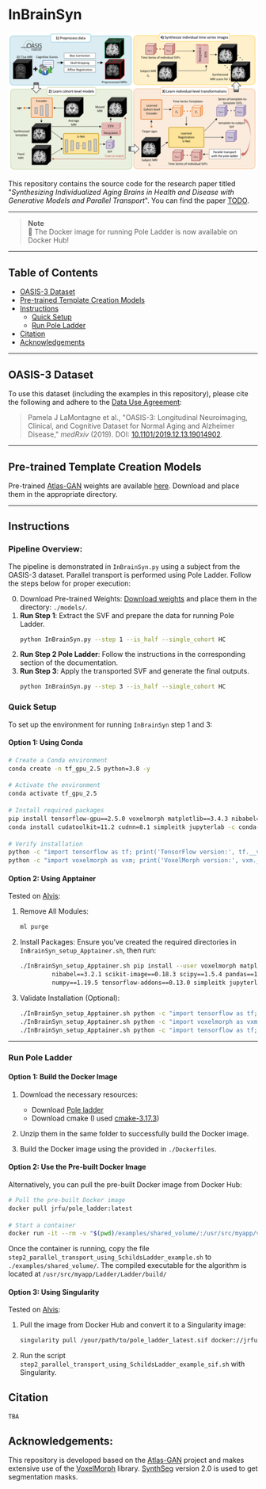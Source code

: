 # InBrainSyn

![Pipeline](./figs/pipeline.png)

This repository contains the source code for the research paper titled "*Synthesizing Individualized Aging Brains in Health and Disease with Generative Models and Parallel Transport*". You can find the paper [TODO](xxx).

---

> **Note**  
> 🚀 The Docker image for running Pole Ladder is now available on Docker Hub!

---

## Table of Contents
- [OASIS-3 Dataset](#oasis-3-dataset)
- [Pre-trained Template Creation Models](#pre-trained-template-creation-models)
- [Instructions](#instructions)
  - [Quick Setup](#quick-setup)
  - [Run Pole Ladder](#run-pole-ladder)
- [Citation](#citation)
- [Acknowledgements](#acknowledgements)

---

## OASIS-3 Dataset

To use this dataset (including the examples in this repository), please cite the following and adhere to the [Data Use Agreement](https://www.oasis-brains.org/#access):

> Pamela J LaMontagne et al., "OASIS-3: Longitudinal Neuroimaging, Clinical, and Cognitive Dataset for Normal Aging and Alzheimer Disease," *medRxiv* (2019). DOI: [10.1101/2019.12.13.19014902](https://doi.org/10.1101/2019.12.13.19014902).

---

## Pre-trained Template Creation Models

Pre-trained [Atlas-GAN](https://github.com/neel-dey/Atlas-GAN) weights are available [here](https://github.com/Fjr9516/InBrainSyn/releases/tag/v1.0.0). Download and place them in the appropriate directory.

---

## Instructions

### Pipeline Overview:
The pipeline is demonstrated in `InBrainSyn.py` using a subject from the OASIS-3 dataset. Parallel transport is performed using Pole Ladder. Follow the steps below for proper execution:

0. Download Pre-trained Weights: [Download weights](https://github.com/Fjr9516/InBrainSyn/releases/tag/v1.0.0) and place them in the directory: `./models/`.
1. **Run Step 1**: Extract the SVF and prepare the data for running Pole Ladder.
   ```bash
   python InBrainSyn.py --step 1 --is_half --single_cohort HC
   ```
2. **Run Step 2 Pole Ladder**: Follow the instructions in the corresponding section of the documentation.
3. **Run Step 3**: Apply the transported SVF and generate the final outputs.
   ```bash
   python InBrainSyn.py --step 3 --is_half --single_cohort HC
   ```

### Quick Setup
To set up the environment for running `InBrainSyn` step 1 and 3:

#### Option 1: Using Conda
```bash
# Create a Conda environment
conda create -n tf_gpu_2.5 python=3.8 -y

# Activate the environment
conda activate tf_gpu_2.5

# Install required packages
pip install tensorflow-gpu==2.5.0 voxelmorph matplotlib==3.4.3 nibabel==3.2.1 scikit-image==0.18.3 scipy==1.5.4 pandas==1.2.3 numpy==1.19.5 tensorflow-addons==0.13.0
conda install cudatoolkit=11.2 cudnn=8.1 simpleitk jupyterlab -c conda-forge

# Verify installation
python -c "import tensorflow as tf; print('TensorFlow version:', tf.__version__)"
python -c "import voxelmorph as vxm; print('VoxelMorph version:', vxm.__version__)"
```
#### Option 2: Using Apptainer
Tested on [Alvis](https://www.c3se.chalmers.se/about/Alvis/):

1. Remove All Modules:
   ```bash
   ml purge
   ```

2. Install Packages:
   Ensure you’ve created the required directories in `InBrainSyn_setup_Apptainer.sh`, then run:
   ```bash
   ./InBrainSyn_setup_Apptainer.sh pip install --user voxelmorph matplotlib==3.4.3 \
            nibabel==3.2.1 scikit-image==0.18.3 scipy==1.5.4 pandas==1.2.3 \
            numpy==1.19.5 tensorflow-addons==0.13.0 simpleitk jupyterlab
   ```

3. Validate Installation (Optional):
   ```bash
   ./InBrainSyn_setup_Apptainer.sh python -c "import tensorflow as tf; print('TensorFlow version:', tf.__version__)"
   ./InBrainSyn_setup_Apptainer.sh python -c "import voxelmorph as vxm; print('VoxelMorph version:', vxm.__version__)"
   ./InBrainSyn_setup_Apptainer.sh python -c "import tensorflow as tf; print('GPUs:', tf.config.list_physical_devices('GPU'))"
   ```

---

### Run Pole Ladder

#### Option 1: Build the Docker Image

1. Download the necessary resources:
    - Download [Pole ladder](http://www-sop.inria.fr/teams/asclepios/software/LCClogDemons/Ladder.tar.gz) 
    - Download cmake (I used [cmake-3.17.3](https://cmake.org/files/v3.17/))

2. Unzip them in the same folder to successfully build the Docker image. 

3. Build the Docker image using the provided in `./Dockerfiles`.

#### Option 2: Use the Pre-built Docker Image
Alternatively, you can pull the pre-built Docker image from Docker Hub:

```bash
# Pull the pre-built Docker image
docker pull jrfu/pole_ladder:latest

# Start a container
docker run -it --rm -v "$(pwd)/examples/shared_volume/:/usr/src/myapp/volume/" --name c1_ladder jrfu/pole_ladder:latest
```

Once the container is running, copy the file `step2_parallel_transport_using_SchildsLadder_example.sh` to `./examples/shared_volume/`. The compiled executable for the algorithm is located at `/usr/src/myapp/Ladder/Ladder/build/`

#### Option 3: Using Singularity
Tested on [Alvis](https://www.c3se.chalmers.se/about/Alvis/):

1. Pull the image from Docker Hub and convert it to a Singularity image:
   ```bash
   singularity pull /your/path/to/pole_ladder_latest.sif docker://jrfu/pole_ladder:latest
   ```

2. Run the script `step2_parallel_transport_using_SchildsLadder_example_sif.sh` with Singularity.

## Citation
```
TBA
```

## Acknowledgements:
This repository is developed based on the [Atlas-GAN](https://github.com/neel-dey/Atlas-GAN) project and makes extensive use of the [VoxelMorph](https://github.com/voxelmorph/voxelmorph) library. [SynthSeg](https://github.com/BBillot/SynthSeg) version 2.0 is used to get segmentation masks. 

